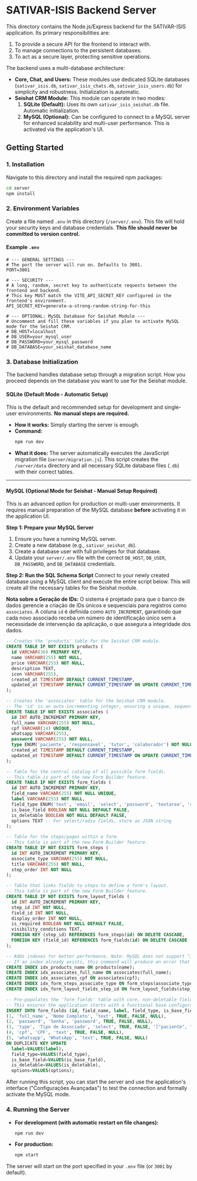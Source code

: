 # SATIVAR-ISIS Backend Server

This directory contains the Node.js/Express backend for the SATIVAR-ISIS application. Its primary responsibilities are:

1.  To provide a secure API for the frontend to interact with.
2.  To manage connections to the persistent databases.
3.  To act as a secure layer, protecting sensitive operations.

The backend uses a multi-database architecture:
- **Core, Chat, and Users:** These modules use dedicated SQLite databases (`sativar_isis.db`, `sativar_isis_chats.db`, `sativar_isis_users.db`) for simplicity and robustness. Initialization is automatic.
- **Seishat CRM Module:** This module can operate in two modes:
    1.  **SQLite (Default):** Uses its own `sativar_isis_seishat.db` file. Automatic initialization.
    2.  **MySQL (Optional):** Can be configured to connect to a MySQL server for enhanced scalability and multi-user performance. This is activated via the application's UI.

## Getting Started

### 1. Installation

Navigate to this directory and install the required npm packages:

```bash
cd server
npm install
```

### 2. Environment Variables

Create a file named `.env` in this directory (`/server/.env`). This file will hold your security keys and database credentials. **This file should never be committed to version control.**

#### Example `.env`

```env
# --- GENERAL SETTINGS ---
# The port the server will run on. Defaults to 3001.
PORT=3001

# --- SECURITY ---
# A long, random, secret key to authenticate requests between the frontend and backend.
# This key MUST match the VITE_API_SECRET_KEY configured in the frontend's environment.
API_SECRET_KEY=generate-a-strong-random-string-for-this

# --- OPTIONAL: MySQL Database for Seishat Module ---
# Uncomment and fill these variables if you plan to activate MySQL mode for the Seishat CRM.
# DB_HOST=localhost
# DB_USER=your_mysql_user
# DB_PASSWORD=your_mysql_password
# DB_DATABASE=your_seishat_database_name
```

### 3. Database Initialization

The backend handles database setup through a migration script. How you proceed depends on the database you want to use for the Seishat module.

#### SQLite (Default Mode - Automatic Setup)

This is the default and recommended setup for development and single-user environments. **No manual steps are required.**

-   **How it works:** Simply starting the server is enough.
-   **Command:**
    ```bash
    npm run dev
    ```
-   **What it does:** The server automatically executes the JavaScript migration file (`server/migration.js`). This script creates the `/server/data` directory and all necessary SQLite database files (`.db`) with their correct tables.

---

#### MySQL (Optional Mode for Seishat - Manual Setup Required)

This is an advanced option for production or multi-user environments. It requires manual preparation of the MySQL database **before** activating it in the application UI.

**Step 1: Prepare your MySQL Server**
1.  Ensure you have a running MySQL server.
2.  Create a new database (e.g., `sativar_seishat_db`).
3.  Create a database user with full privileges for that database.
4.  Update your `server/.env` file with the correct `DB_HOST`, `DB_USER`, `DB_PASSWORD`, and `DB_DATABASE` credentials.

**Step 2: Run the SQL Schema Script**
Connect to your newly created database using a MySQL client and execute the entire script below. This will create all the necessary tables for the Seishat module.

**Nota sobre a Geração de IDs:** O sistema é projetado para que o banco de dados gerencie a criação de IDs únicos e sequenciais para registros como `associates`. A coluna `id` é definida como `AUTO_INCREMENT`, garantindo que cada novo associado receba um número de identificação único sem a necessidade de intervenção da aplicação, o que assegura a integridade dos dados.

```sql
-- Creates the 'products' table for the Seishat CRM module.
CREATE TABLE IF NOT EXISTS products (
  id VARCHAR(36) PRIMARY KEY,
  name VARCHAR(255) NOT NULL,
  price VARCHAR(255) NOT NULL,
  description TEXT,
  icon VARCHAR(255),
  created_at TIMESTAMP DEFAULT CURRENT_TIMESTAMP,
  updated_at TIMESTAMP DEFAULT CURRENT_TIMESTAMP ON UPDATE CURRENT_TIMESTAMP
);

-- Creates the 'associates' table for the Seishat CRM module.
-- The 'id' is an auto-incrementing integer, ensuring a unique, sequential identifier for each associate.
CREATE TABLE IF NOT EXISTS associates (
  id INT AUTO_INCREMENT PRIMARY KEY,
  full_name VARCHAR(255) NOT NULL,
  cpf VARCHAR(14) UNIQUE,
  whatsapp VARCHAR(255),
  password VARCHAR(255) NOT NULL,
  type ENUM('paciente', 'responsavel', 'tutor', 'colaborador') NOT NULL,
  created_at TIMESTAMP DEFAULT CURRENT_TIMESTAMP,
  updated_at TIMESTAMP DEFAULT CURRENT_TIMESTAMP ON UPDATE CURRENT_TIMESTAMP
);

-- Table for the central catalog of all possible form fields.
-- This table is part of the new Form Builder feature.
CREATE TABLE IF NOT EXISTS form_fields (
  id INT AUTO_INCREMENT PRIMARY KEY,
  field_name VARCHAR(255) NOT NULL UNIQUE,
  label VARCHAR(255) NOT NULL,
  field_type ENUM('text', 'email', 'select', 'password', 'textarea', 'checkbox', 'radio', 'separator', 'brazilian_states_select') NOT NULL,
  is_base_field BOOLEAN NOT NULL DEFAULT FALSE,
  is_deletable BOOLEAN NOT NULL DEFAULT FALSE,
  options TEXT -- For select/radio fields, store as JSON string
);

-- Table for the steps/pages within a form.
-- This table is part of the new Form Builder feature.
CREATE TABLE IF NOT EXISTS form_steps (
  id INT AUTO_INCREMENT PRIMARY KEY,
  associate_type VARCHAR(255) NOT NULL,
  title VARCHAR(255) NOT NULL,
  step_order INT NOT NULL
);

-- Table that links fields to steps to define a form's layout.
-- This table is part of the new Form Builder feature.
CREATE TABLE IF NOT EXISTS form_layout_fields (
  id INT AUTO_INCREMENT PRIMARY KEY,
  step_id INT NOT NULL,
  field_id INT NOT NULL,
  display_order INT NOT NULL,
  is_required BOOLEAN NOT NULL DEFAULT FALSE,
  visibility_conditions TEXT,
  FOREIGN KEY (step_id) REFERENCES form_steps(id) ON DELETE CASCADE,
  FOREIGN KEY (field_id) REFERENCES form_fields(id) ON DELETE CASCADE
);

-- Adds indexes for better performance. Note: MySQL does not support "IF NOT EXISTS" for indexes.
-- If an index already exists, this command will produce an error that can be safely ignored.
CREATE INDEX idx_products_name ON products(name);
CREATE INDEX idx_associates_full_name ON associates(full_name);
CREATE INDEX idx_associates_cpf ON associates(cpf);
CREATE INDEX idx_form_steps_associate_type ON form_steps(associate_type);
CREATE INDEX idx_form_layout_fields_step_id ON form_layout_fields(step_id);

-- Pre-populates the 'form_fields' table with core, non-deletable fields.
-- This ensures the application starts with a functional base configuration.
INSERT INTO form_fields (id, field_name, label, field_type, is_base_field, is_deletable, options) VALUES
(1, 'full_name', 'Nome Completo', 'text', TRUE, FALSE, NULL),
(2, 'password', 'Senha', 'password', TRUE, FALSE, NULL),
(3, 'type', 'Tipo de Associado', 'select', TRUE, FALSE, '["paciente", "responsavel", "tutor", "colaborador"]'),
(4, 'cpf', 'CPF', 'text', TRUE, FALSE, NULL),
(5, 'whatsapp', 'WhatsApp', 'text', TRUE, FALSE, NULL)
ON DUPLICATE KEY UPDATE 
  label=VALUES(label), 
  field_type=VALUES(field_type), 
  is_base_field=VALUES(is_base_field), 
  is_deletable=VALUES(is_deletable), 
  options=VALUES(options);
```

After running this script, you can start the server and use the application's interface ("Configurações Avançadas") to test the connection and formally activate the MySQL mode.

### 4. Running the Server

-   **For development (with automatic restart on file changes):**
    ```bash
    npm run dev
    ```

-   **For production:**
    ```bash
    npm start
    ```

The server will start on the port specified in your `.env` file (or `3001` by default).